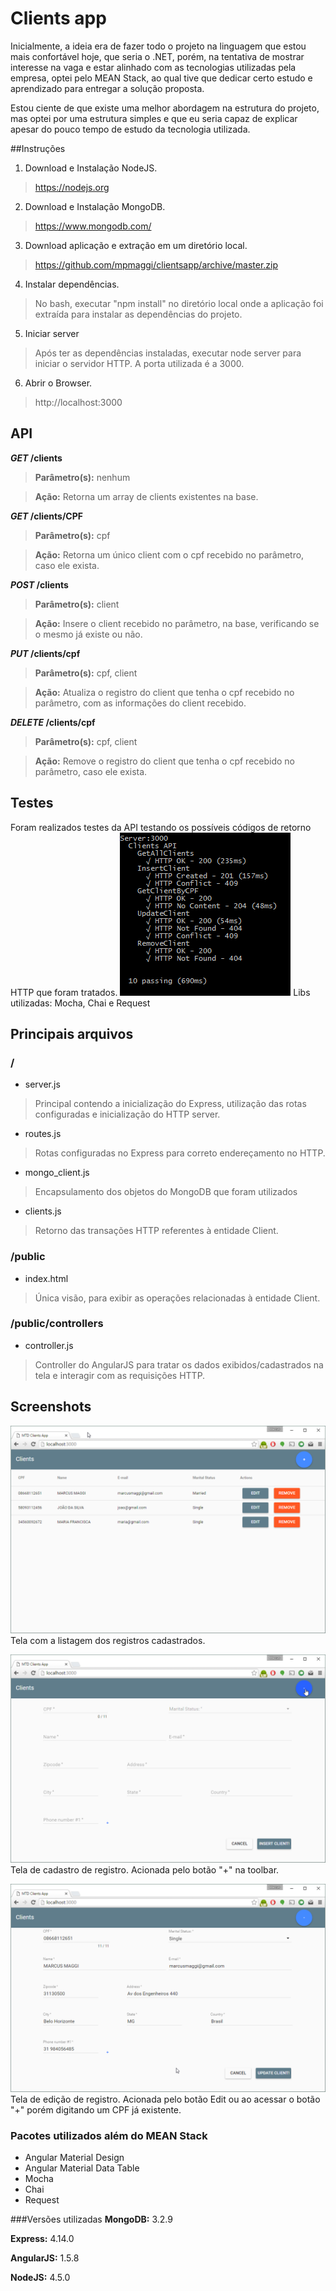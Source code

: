 # Clients app
Inicialmente, a ideia era de fazer todo o projeto na linguagem que estou mais confortável hoje, que seria o .NET, porém, na tentativa de mostrar interesse na vaga e estar alinhado com as tecnologias utilizadas pela empresa, optei pelo MEAN Stack, ao qual tive que dedicar certo estudo e aprendizado para entregar a solução proposta.

Estou ciente de que existe uma melhor abordagem na estrutura do projeto, mas optei por uma estrutura simples e que eu seria capaz de explicar apesar do pouco tempo de estudo da tecnologia utilizada.


##Instruções
1.	Download e Instalação NodeJS.

> https://nodejs.org 

2.	Download e Instalação MongoDB.

> https://www.mongodb.com/

3.	Download aplicação e extração em um diretório local.

>https://github.com/mpmaggi/clientsapp/archive/master.zip

4.	Instalar dependências.

>No bash, executar "npm install" no diretório local onde a aplicação foi extraída para instalar as dependências do projeto.

5.	Iniciar server

>Após ter as dependências instaladas, executar node server para iniciar o servidor HTTP. A porta utilizada é a 3000.

6.	Abrir o Browser.

>http://localhost:3000


## API
***GET* /clients**
>**Parâmetro(s):** nenhum

>**Ação:** Retorna um array de clients existentes na base.


***GET* /clients/CPF**
>**Parâmetro(s):** cpf

>**Ação:** Retorna um único client com o cpf recebido no parâmetro, caso ele exista.


***POST* /clients**
>**Parâmetro(s):** client

>**Ação:** Insere o client recebido no parâmetro, na base, verificando se o mesmo já existe ou não.


***PUT* /clients/cpf**
>**Parâmetro(s):** cpf, client

>**Ação:** Atualiza o registro do client que tenha o cpf recebido no parâmetro, com as informações do client recebido.


***DELETE* /clients/cpf**
>**Parâmetro(s):** cpf, client

>**Ação:** Remove o registro do client que tenha o cpf recebido no parâmetro, caso ele exista.

## Testes
Foram realizados testes da API testando os possíveis códigos de retorno HTTP que foram tratados.
![Testes realizados](/screenshots/test.png?raw=true "Testes realizados")
Libs utilizadas: Mocha, Chai e Request

## Principais arquivos
### /

* server.js
> Principal contendo a inicialização do Express, utilização das rotas configuradas e inicialização do HTTP server.

* routes.js
> Rotas configuradas no Express para correto endereçamento no HTTP.

* mongo_client.js
> Encapsulamento dos objetos do MongoDB que foram utilizados

* clients.js
> Retorno das transações HTTP referentes à entidade Client.


### /public

* index.html
> Única visão, para exibir as operações relacionadas à entidade Client.

### /public/controllers

* controller.js
> Controller do AngularJS para tratar os dados exibidos/cadastrados na tela e interagir com as requisições HTTP.



## Screenshots
![Listagem](/screenshots/img1.png?raw=true "Listagem")
Tela com a listagem dos registros cadastrados.



![Cadastro](/screenshots/img3.png?raw=true "Cadastro")
Tela de cadastro de registro. Acionada pelo botão "+" na toolbar.



![Edição](/screenshots/img2.png?raw=true "Edição")
Tela de edição de registro. Acionada pelo botão Edit ou ao acessar o botão "+" porém digitando um CPF já existente.

### Pacotes utilizados além do MEAN Stack
* Angular Material Design
* Angular Material Data Table
* Mocha
* Chai
* Request

###Versões utilizadas
**MongoDB:** 3.2.9

**Express:** 4.14.0

**AngularJS:** 1.5.8

**NodeJS:** 4.5.0
